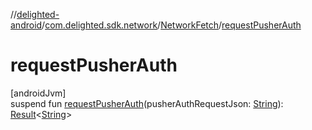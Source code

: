 //[delighted-android](../../../index.md)/[com.delighted.sdk.network](../index.md)/[NetworkFetch](index.md)/[requestPusherAuth](request-pusher-auth.md)

# requestPusherAuth

[androidJvm]\
suspend fun [requestPusherAuth](request-pusher-auth.md)(pusherAuthRequestJson: [String](https://kotlinlang.org/api/latest/jvm/stdlib/kotlin/-string/index.html)): [Result](https://kotlinlang.org/api/latest/jvm/stdlib/kotlin/-result/index.html)&lt;[String](https://kotlinlang.org/api/latest/jvm/stdlib/kotlin/-string/index.html)&gt;
